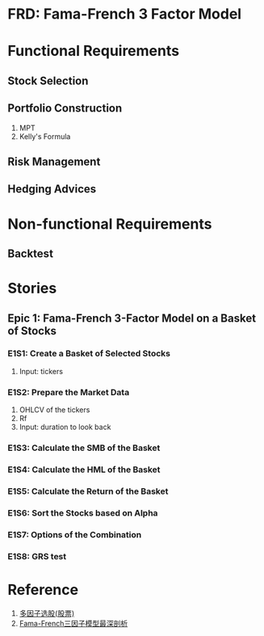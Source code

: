 FRD: Fama-French 3 Factor Model
====

# Functional Requirements

## Stock Selection

## Portfolio Construction

1. MPT
2. Kelly's Formula

## Risk Management

## Hedging Advices

# Non-functional Requirements

## Backtest

# Stories

## Epic 1: Fama-French 3-Factor Model on a Basket of Stocks

### E1S1: Create a Basket of Selected Stocks

1. Input: tickers

### E1S2: Prepare the Market Data

1. OHLCV of the tickers
2. Rf
3. Input: duration to look back

### E1S3: Calculate the SMB of the Basket

### E1S4: Calculate the HML of the Basket

### E1S5: Calculate the Return of the Basket

### E1S6: Sort the Stocks based on Alpha

### E1S7: Options of the Combination

### E1S8: GRS test

# Reference

1. [多因子选股(股票)](https://www.myquant.cn/docs/python_strategyies/103)
2. [Fama-French三因子模型最深剖析](https://www.bilibili.com/video/BV11Y411x7jy/?spm_id_from=333.999.0.0&vd_source=3caf1cf2eb94db028e6f5b496be93bc8)